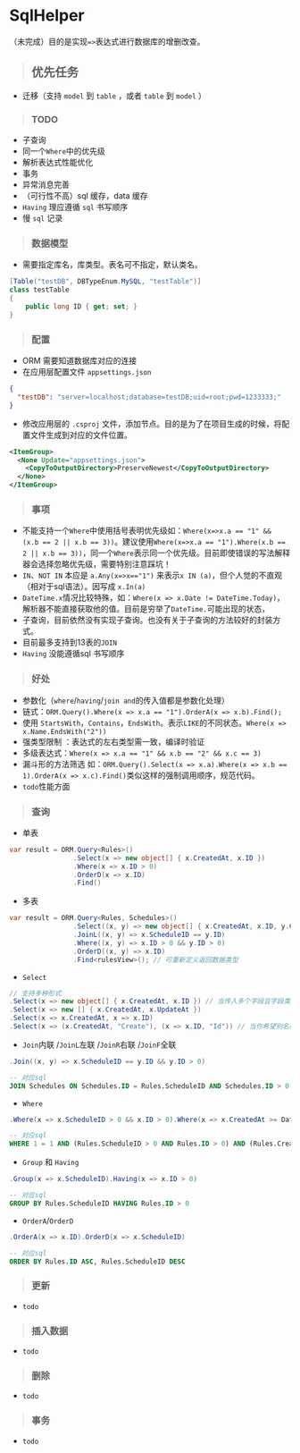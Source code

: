 # SqlHelper

（未完成）目的是实现`=>`表达式进行数据库的增删改查。

> ## 优先任务

- 迁移（支持 `model` 到 `table` ，或者 `table` 到 `model` ）

> ### TODO

- 子查询
- 同一个`Where`中的优先级
- 解析表达式性能优化
- 事务
- 异常消息完善
- （可行性不高）sql 缓存，data 缓存
- `Having` 理应遵循 `sql` 书写顺序
- 慢 `sql` 记录

> ### 数据模型

- 需要指定库名，库类型。表名可不指定，默认类名。

```csharp
[Table("testDB", DBTypeEnum.MySQL, "testTable")]
class testTable
{
    public long ID { get; set; }
}
```

> ### 配置

- ORM 需要知道数据库对应的连接
- 在应用层配置文件 `appsettings.json`

```json
{
  "testDB": "server=localhost;database=testDB;uid=root;pwd=1233333;"
}
```

- 修改应用层的 `.csproj` 文件，添加节点。目的是为了在项目生成的时候，将配置文件生成到对应的文件位置。

```xml
<ItemGroup>
  <None Update="appsettings.json">
    <CopyToOutputDirectory>PreserveNewest</CopyToOutputDirectory>
  </None>
</ItemGroup>
```

> ### 事项

- 不能支持一个`Where`中使用括号表明优先级如：`Where(x=>x.a == "1" && (x.b == 2 || x.b == 3))`。建议使用`Where(x=>x.a == "1").Where(x.b == 2 || x.b == 3))`，同一个`Where`表示同一个优先级。目前即使错误的写法解释器会选择忽略优先级，需要特别注意踩坑！
- `IN`、`NOT IN` 本应是 `a.Any(x=>x=="1")` 来表示`x IN (a)`，但个人觉的不直观（相对于sql语法）。因写成 `x.In(a)`
- `DateTime.x`情况比较特殊，如：`Where(x => x.Date != DateTime.Today)`，解析器不能直接获取他的值。目前是穷举了`DateTime.`可能出现的状态，
- 子查询，目前依然没有实现子查询。也没有关于子查询的方法较好的封装方式。
- 目前最多支持到13表的`JOIN`
- `Having` 没能遵循sql 书写顺序

> ### 好处

- 参数化（`where`/`having`/`join and`的传入值都是参数化处理）
- 链式：`ORM.Query().Where(x => x.a == "1").OrderA(x => x.b).Find();`
- 使用 `StartsWith`，`Contains`，`EndsWith`。表示`LIKE`的不同状态。`Where(x => x.Name.EndsWith("2"))`
- 强类型限制 ：表达式的左右类型需一致，编译时验证
- 多级表达式：`Where(x => x.a == "1" && x.b == "2" && x.c == 3)`
- 漏斗形的方法筛选 如：`ORM.Query().Select(x => x.a).Where(x => x.b == 1).OrderA(x => x.c).Find()`类似这样的强制调用顺序，规范代码。
- `todo`性能方面

> ### 查询

- 单表

```csharp
var result = ORM.Query<Rules>()
                .Select(x => new object[] { x.CreatedAt, x.ID })
                .Where(x => x.ID > 0)
                .OrderD(x => x.ID)
                .Find()
```

- 多表

```csharp
var result = ORM.Query<Rules, Schedules>()
                .Select((x, y) => new object[] { x.CreatedAt, x.ID, y.Content })
                .JoinL((x, y) => x.ScheduleID == y.ID)
                .Where((x, y) => x.ID > 0 && y.ID > 0)
                .OrderD((x, y) => x.ID)
                .Find<rulesView>(); // 可重新定义返回数据类型
```

- `Select`

```csharp
// 支持多种形式
.Select(x => new object[] { x.CreatedAt, x.ID }) // 当传入多个字段且字段类型不同，需要指定数组为object
.Select(x => new [] { x.CreatedAt, x.UpdateAt })
.Select(x => x.CreatedAt, x => x.ID)
.Select(x => (x.CreatedAt, "Create"), (x => x.ID, "Id")) // 当你希望别名的时候
```

- `Join`内联 /`JoinL`左联 /`JoinR`右联 /`JoinF`全联

```csharp
.Join((x, y) => x.ScheduleID == y.ID && y.ID > 0)
```

```sql
-- 对应sql
JOIN Schedules ON Schedules.ID = Rules.ScheduleID AND Schedules.ID > 0
```

- `Where`

```csharp
.Where(x => x.ScheduleID > 0 && x.ID > 0).Where(x => x.CreatedAt >= DateTime.Now || x.UpdateAt >= DateTime.Now)
```

```sql
-- 对应sql
WHERE 1 = 1 AND (Rules.ScheduleID > 0 AND Rules.ID > 0) AND (Rules.CreatedAt >= '2018-11-22 00:00:00' OR Rules.UpdateAt >= '2018-11-22 00:00:00')
```

- `Group` 和 `Having`

```csharp
.Group(x => x.ScheduleID).Having(x => x.ID > 0)
```

```sql
-- 对应sql
GROUP BY Rules.ScheduleID HAVING Rules.ID > 0
```

- `OrderA`/`OrderD`

```csharp
.OrderA(x => x.ID).OrderD(x => x.ScheduleID)
```

```sql
-- 对应sql
ORDER BY Rules.ID ASC, Rules.ScheduleID DESC
```

> ### 更新

- `todo`

> ### 插入数据

- `todo`

> ### 删除

- `todo`

> ### 事务

- `todo`